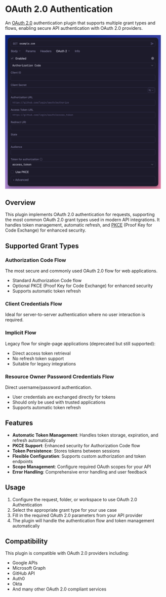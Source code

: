 # OAuth 2.0 Authentication

An [OAuth 2.0](https://datatracker.ietf.org/doc/html/rfc6749) authentication plugin that
supports multiple grant types and flows, enabling secure API authentication with OAuth 2.0
providers.

![Screenshot of OAuth 2.0 auth UI](screenshot.png)

## Overview

This plugin implements OAuth 2.0 authentication for requests, supporting the most common
OAuth 2.0 grant types used in modern API integrations. It handles token management,
automatic refresh, and [PKCE](https://datatracker.ietf.org/doc/html/rfc7636) (Proof Key
for Code Exchange) for enhanced security.

## Supported Grant Types

### Authorization Code Flow

The most secure and commonly used OAuth 2.0 flow for web applications.

- Standard Authorization Code flow
- Optional PKCE (Proof Key for Code Exchange) for enhanced security
- Supports automatic token refresh

### Client Credentials Flow

Ideal for server-to-server authentication where no user interaction is required. 

### Implicit Flow

Legacy flow for single-page applications (deprecated but still supported):

- Direct access token retrieval
- No refresh token support
- Suitable for legacy integrations

### Resource Owner Password Credentials Flow

Direct username/password authentication.

- User credentials are exchanged directly for tokens
- Should only be used with trusted applications
- Supports automatic token refresh

## Features

- **Automatic Token Management**: Handles token storage, expiration, and refresh
  automatically
- **PKCE Support**: Enhanced security for Authorization Code flow
- **Token Persistence**: Stores tokens between sessions
- **Flexible Configuration**: Supports custom authorization and token endpoints
- **Scope Management**: Configure required OAuth scopes for your API
- **Error Handling**: Comprehensive error handling and user feedback

## Usage

1. Configure the request, folder, or workspace to use OAuth 2.0 Authentication
2. Select the appropriate grant type for your use case
3. Fill in the required OAuth 2.0 parameters from your API provider
4. The plugin will handle the authentication flow and token management automatically

## Compatibility

This plugin is compatible with OAuth 2.0 providers including:

- Google APIs
- Microsoft Graph
- GitHub API
- Auth0
- Okta
- And many other OAuth 2.0 compliant services

